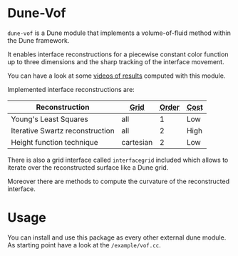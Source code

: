 Dune-Vof
========

`dune-vof` is a Dune module that implements a volume-of-fluid method within the Dune framework.

It enables interface reconstructions for a piecewise constant color function up to three dimensions and the sharp tracking of the interface movement.

You can have a look at some [videos of results](https://av.tib.eu/series/350/volume+of+fluid+examples) computed with this module.

Implemented interface reconstructions are:

| Reconstruction | <abbr title="Supported grid types">Grid</abbr>  | <abbr title="Order of error between reconstructed and exact interface">Order</abbr> | <abbr title="Computational effort">Cost</abbr> |
|---------------------------------|-----------|-------|------|
| Young's Least Squares           | all       | 1     | Low  |
| Iterative Swartz reconstruction | all       | 2     | High |
| Height function technique       | cartesian | 2     | Low  |


There is also a grid interface called `interfacegrid` included which allows to iterate over the reconstructed surface like a Dune grid.

Moreover there are methods to compute the curvature of the reconstructed interface.


Usage
=====

You can install and use this package as every other external dune module.  
As starting point have a look at the `/example/vof.cc`.
